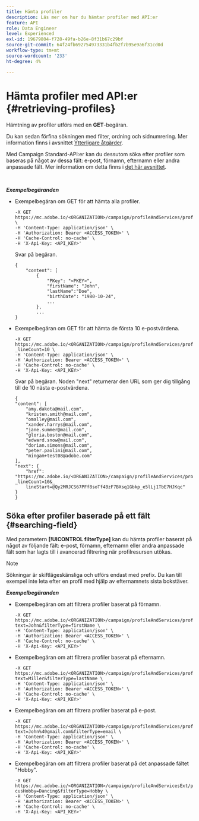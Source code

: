 ```yaml
---
title: Hämta profiler
description: Läs mer om hur du hämtar profiler med API:er
feature: API
role: Data Engineer
level: Experienced
exl-id: 19679804-f728-49fa-b26e-8f31b67c29bf
source-git-commit: 64f24fb692754973331b4fb2f7b95e9a6f31cd0d
workflow-type: tm+mt
source-wordcount: '233'
ht-degree: 4%

---
```


# Hämta profiler med API:er {#retrieving-profiles}

Hämtning av profiler utförs med en **GET**-begäran.

Du kan sedan förfina sökningen med filter, ordning och sidnumrering. Mer information finns i avsnittet [Ytterligare åtgärder](../../api/using/sorting.md).

Med Campaign Standard-API:er kan du dessutom söka efter profiler som baseras på något av dessa fält: e-post, förnamn, efternamn eller andra anpassade fält. Mer information om detta finns i [det här avsnittet](#searching-field).

<br/>

***Exempelbegäranden***

* Exempelbegäran om GET för att hämta alla profiler.

  ```
  -X GET https://mc.adobe.io/<ORGANIZATION>/campaign/profileAndServices/profile \
  -H 'Content-Type: application/json' \
  -H 'Authorization: Bearer <ACCESS_TOKEN>' \
  -H 'Cache-Control: no-cache' \
  -H 'X-Api-Key: <API_KEY>'
  ```

  Svar på begäran.

  ```
  {
      "content": [
          {
              "PKey": "<PKEY>",
              "firstName": "John",
              "lastName":"Doe",
              "birthDate": "1980-10-24",
              ...
          },
          ...
  }
  ```

* Exempelbegäran om GET för att hämta de första 10 e-postvärdena.

  ```
  -X GET https://mc.adobe.io/<ORGANIZATION>/campaign/profileAndServices/profile/email?_lineCount=10 \
  -H 'Content-Type: application/json' \
  -H 'Authorization: Bearer <ACCESS_TOKEN>' \
  -H 'Cache-Control: no-cache' \
  -H 'X-Api-Key: <API_KEY>'
  ```

  Svar på begäran. Noden &quot;next&quot; returnerar den URL som ger dig tillgång till de 10 nästa e-postvärdena.

  ```
  {
  "content": [
      "amy.dakota@mail.com",
      "kristen.smith@mail.com",
      "omalley@mail.com",
      "xander.harrys@mail.com",
      "jane.summer@mail.com",
      "gloria.boston@mail.com",
      "edward.snow@mail.com",
      "dorian.simons@mail.com",
      "peter.paolini@mail.com",
      "mingam+test08@adobe.com"
  ],
  "next": {
      "href": "https://mc.adobe.io/<ORGANIZATION>/campaign/profileAndServices/profile/email?_lineCount=10&_
      lineStart=@Qy2MRJCS67PFf8soTf4BzF7BXsq1Gbkp_e5lLj1TbE7HJKqc"
  }
  }
  ```

## Söka efter profiler baserade på ett fält {#searching-field}

Med parametern **[!UICONTROL filterType]** kan du hämta profiler baserat på något av följande fält: e-post, förnamn, efternamn eller andra anpassade fält som har lagts till i avancerad filtrering när profilresursen utökas.

>[!NOTE]
>
>Sökningar är skiftlägeskänsliga och utförs endast med prefix. Du kan till exempel inte leta efter en profil med hjälp av efternamnets sista bokstäver.

***Exempelbegäranden***

* Exempelbegäran om att filtrera profiler baserat på förnamn.

  ```
  -X GET https://mc.adobe.io/<ORGANIZATION>/campaign/profileAndServices/profile/byText?text=John&filterType=firstName \
  -H 'Content-Type: application/json' \
  -H 'Authorization: Bearer <ACCESS_TOKEN>' \
  -H 'Cache-Control: no-cache' \
  -H 'X-Api-Key: <API_KEY>'
  ```

* Exempelbegäran om att filtrera profiler baserat på efternamn.

  ```
  -X GET https://mc.adobe.io/<ORGANIZATION>/campaign/profileAndServices/profile/byText?text=Miller&filterType=lastName \
  -H 'Content-Type: application/json' \
  -H 'Authorization: Bearer <ACCESS_TOKEN>' \
  -H 'Cache-Control: no-cache' \
  -H 'X-Api-Key: <API_KEY>'
  ```

* Exempelbegäran om att filtrera profiler baserat på e-post.

  ```
  -X GET https://mc.adobe.io/<ORGANIZATION>/campaign/profileAndServices/profile/byText?text=John%40gmail.com&filterType=email \
  -H 'Content-Type: application/json' \
  -H 'Authorization: Bearer <ACCESS_TOKEN>' \
  -H 'Cache-Control: no-cache' \
  -H 'X-Api-Key: <API_KEY>'
  ```

* Exempelbegäran om att filtrera profiler baserat på det anpassade fältet &quot;Hobby&quot;.

  ```
  -X GET https://mc.adobe.io/<ORGANIZATION>/campaign/profileAndServicesExt/profile/byText?cusHobby=Dancing&filterType=Hobby \
  -H 'Content-Type: application/json' \
  -H 'Authorization: Bearer <ACCESS_TOKEN>' \
  -H 'Cache-Control: no-cache' \
  -H 'X-Api-Key: <API_KEY>'
  ```
